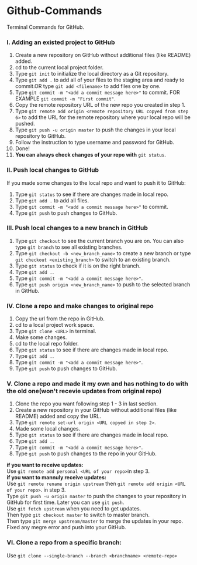 # Github-Commands
Terminal Commands for GitHub.  
### I. Adding an existed project to GitHub
1. Create a new repository on GitHub without additional files (like README) added.
2. cd to the current local project folder.
3. Type `git init` to initialize the local directory as a Git repository.
4. Type `git add .` to add all of your files to the staging area and ready to commit.OR type `git add <filename>` to add files one by one. 
5. Type `git commit -m "<add a commit message here>"` to commit. FOR EXAMPLE `git commit -m "First commit"`. 
6. Copy the remote repository URL of the new repo you created in step 1.  
7. Type `git remote add origin <remote repository URL copyed from step 6>` to add the URL for the remote repository where your local repo will be pushed. 
8. Type `git push -u origin master` to push the changes in your local repository to GitHub. 
9. Follow the instruction to type username and password for GitHub.
10. Done!
11. __You can always check changes of your repo with__ `git status`. 

### II. Push local changes to GitHub
If you made some changes to the local repo and want to push it to GitHub:  
1. Type `git status` to see if there are changes made in local repo.  
2. Type `git add .` to add all files.
3. Type `git commit -m "<add a commit message here>"` to commit. 
4. Type `git push` to push changes to GitHub. 

### III. Push local changes to a new branch in GitHub
1. Type `git checkout` to see the current branch you are on.
You can also type `git branch` to see all existing branches.
2. Type `git checkout -b <new_branch_name>` to create a new branch or type `git checkout <existing_branch>` to switch to an existing branch.
3. Type `git status` to check if it is on the right branch. 
4. Type `git add .`. 
5. Type `git commit -m "<add a commit message here>"`. 
6. Type `git push origin <new_branch_name>` to push to the selected branch in GitHub.

### IV. Clone a repo and make changes to original repo
1. Copy the url from the repo in GitHub. 
2. cd to a local project work space.
3. Type `git clone <URL>` in terminal.
4. Make some changes.
5. cd to the local repo folder. 
6. Type `git status` to see if there are changes made in local repo.  
7. Type `git add .`. 
8. Type `git commit -m "<add a commit message here>"`. 
9. Type `git push` to push changes to GitHub. 


### V. Clone a repo and made it my own and has nothing to do with the old one(won't recevie updates from original repo) 
1. Clone the repo you want following step 1 - 3 in last section.
2. Create a new repository in your GitHub without additional files (like README) added and copy the URL. 
3. Type `git remote set-url origin <URL copyed in step 2>`. 
4. Made some local changes. 
5. Type `git status` to see if there are changes made in local repo.
6. Type `git add .`. 
7. Type `git commit -m "<add a commit message here>"`. 
8. Type `git push` to push changes to the repo in your GitHub.

__if you want to receive updates:__   
Use `git remote add personal <URL of your repo>`in step 3.    
__if you want to mannuly receive updates:__  
Use `git remote rename origin upstream` then `git remote add origin <URL of your repo>`. in step 3.   
Type `git push -u origin master` to push the changes to your repository in GitHub for first time. Later you can use `git push`.  
Use `git fetch upstream` when you need to get updates.  
Then type `git checkout master` to switch to master branch.   
Then type `git merge upstream/master` to merge the updates in your repo.   
Fixed any megre error and push into your GitHub.   

### VI. Clone a repo from a specific branch:
Use `git clone --single-branch --branch <branchname> <remote-repo>`
